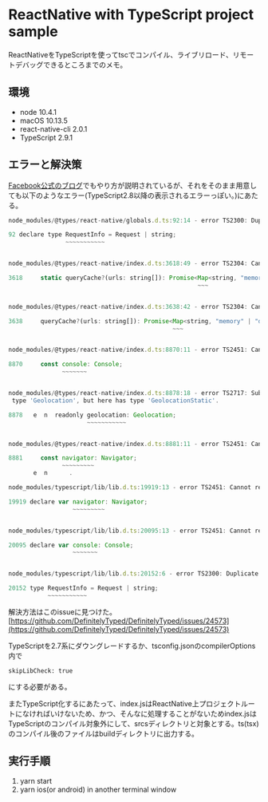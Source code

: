 # ReactNative with TypeScript project sample

ReactNativeをTypeScriptを使ってtscでコンパイル、ライブリロード、リモートデバッグできるところまでのメモ。

## 環境
- node 10.4.1
- macOS 10.13.5
- react-native-cli 2.0.1
- TypeScript 2.9.1

## エラーと解決策

[Facebook公式のブログ](https://facebook.github.io/react-native/blog/2018/05/07/using-typescript-with-react-native.html)でもやり方が説明されているが、それをそのまま用意しても以下のようなエラー(TypeScript2.8以降の表示されるエラーっぽい。)にあたる。


```js
node_modules/@types/react-native/globals.d.ts:92:14 - error TS2300: Duplicate identifier 'RequestInfo'.

92 declare type RequestInfo = Request | string;
                ~~~~~~~~~~~


node_modules/@types/react-native/index.d.ts:3618:49 - error TS2304: Cannot find name 'Map'.

3618     static queryCache?(urls: string[]): Promise<Map<string, "memory" | "disk">>;
                                                     ~~~


node_modules/@types/react-native/index.d.ts:3638:42 - error TS2304: Cannot find name 'Map'.

3638     queryCache?(urls: string[]): Promise<Map<string, "memory" | "disk">>;
                                              ~~~


node_modules/@types/react-native/index.d.ts:8870:11 - error TS2451: Cannot redeclare block-scoped variable 'console'.

8870     const console: Console;
               ~~~~~~~


node_modules/@types/react-native/index.d.ts:8878:18 - error TS2717: Subsequent property declarations must have the same type.  Property 'geolocation' must be of
 type 'Geolocation', but here has type 'GeolocationStatic'.

8878   e  n  readonly geolocation: Geolocation;
                      ~~~~~~~~~~~


node_modules/@types/react-native/index.d.ts:8881:11 - error TS2451: Cannot redeclare block-scoped variable 'navigator'.

8881     const navigator: Navigator;
               ~~~~~~~~~
       e  n      .

node_modules/typescript/lib/lib.d.ts:19919:13 - error TS2451: Cannot redeclare block-scoped variable 'navigator'.

19919 declare var navigator: Navigator;
                  ~~~~~~~~~


node_modules/typescript/lib/lib.d.ts:20095:13 - error TS2451: Cannot redeclare block-scoped variable 'console'.

20095 declare var console: Console;
                  ~~~~~~~


node_modules/typescript/lib/lib.d.ts:20152:6 - error TS2300: Duplicate identifier 'RequestInfo'.

20152 type RequestInfo = Request | string;
           ~~~~~~~~~~~
```


解決方法はこのissueに見つけた。
[https://github.com/DefinitelyTyped/DefinitelyTyped/issues/24573](https://github.com/DefinitelyTyped/DefinitelyTyped/issues/24573)

TypeScriptを2.7系にダウングレードするか、tsconfig.jsonのcompilerOptions内で
```
skipLibCheck: true
```
にする必要がある。


またTypeScript化するにあたって、index.jsはReactNative上プロジェクトルートになければいけないため、かつ、そんなに処理することがないためindex.jsはTypeScriptのコンパイル対象外にして、srcsディレクトリと対象とする。ts(tsx)のコンパイル後のファイルはbuildディレクトリに出力する。


## 実行手順

1. yarn start
2. yarn ios(or android) in another terminal window
